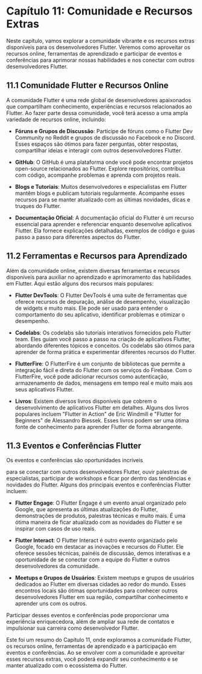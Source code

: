 # Capítulo 11: Comunidade e Recursos Extras

Neste capítulo, vamos explorar a comunidade vibrante e os recursos extras disponíveis para os desenvolvedores Flutter. Veremos como aproveitar os recursos online, ferramentas de aprendizado e participar de eventos e conferências para aprimorar nossas habilidades e nos conectar com outros desenvolvedores Flutter.

## 11.1 Comunidade Flutter e Recursos Online

A comunidade Flutter é uma rede global de desenvolvedores apaixonados que compartilham conhecimento, experiências e recursos relacionados ao Flutter. Ao fazer parte dessa comunidade, você terá acesso a uma ampla variedade de recursos online, incluindo:

- **Fóruns e Grupos de Discussão**: Participe de fóruns como o Flutter Dev Community no Reddit e grupos de discussão no Facebook e no Discord. Esses espaços são ótimos para fazer perguntas, obter respostas, compartilhar ideias e interagir com outros desenvolvedores Flutter.

- **GitHub**: O GitHub é uma plataforma onde você pode encontrar projetos open-source relacionados ao Flutter. Explore repositórios, contribua com código, acompanhe problemas e aprenda com projetos reais.

- **Blogs e Tutoriais**: Muitos desenvolvedores e especialistas em Flutter mantêm blogs e publicam tutoriais regularmente. Acompanhe esses recursos para se manter atualizado com as últimas novidades, dicas e truques do Flutter.

- **Documentação Oficial**: A documentação oficial do Flutter é um recurso essencial para aprender e referenciar enquanto desenvolve aplicativos Flutter. Ela fornece explicações detalhadas, exemplos de código e guias passo a passo para diferentes aspectos do Flutter.

## 11.2 Ferramentas e Recursos para Aprendizado

Além da comunidade online, existem diversas ferramentas e recursos disponíveis para auxiliar no aprendizado e aprimoramento das habilidades em Flutter. Aqui estão alguns dos recursos mais populares:

- **Flutter DevTools**: O Flutter DevTools é uma suíte de ferramentas que oferece recursos de depuração, análise de desempenho, visualização de widgets e muito mais. Ele pode ser usado para entender o comportamento do seu aplicativo, identificar problemas e otimizar o desempenho.

- **Codelabs**: Os codelabs são tutoriais interativos fornecidos pelo Flutter team. Eles guiam você passo a passo na criação de aplicativos Flutter, abordando diferentes tópicos e conceitos. Os codelabs são ótimos para aprender de forma prática e experimentar diferentes recursos do Flutter.

- **FlutterFire**: O FlutterFire é um conjunto de bibliotecas que permite a integração fácil e direta do Flutter com os serviços do Firebase. Com o FlutterFire, você pode adicionar recursos como autenticação, armazenamento de dados, mensagens em tempo real e muito mais aos seus aplicativos Flutter.

- **Livros**: Existem diversos livros disponíveis que cobrem o desenvolvimento de aplicativos Flutter em detalhes. Alguns dos livros populares incluem "Flutter in Action" de Eric Windmill e "Flutter for Beginners" de Alessandro Biessek. Esses livros podem ser uma ótima fonte de conhecimento para aprender Flutter de forma abrangente.

## 11.3 Eventos e Conferências Flutter

Os eventos e conferências são oportunidades incríveis

 para se conectar com outros desenvolvedores Flutter, ouvir palestras de especialistas, participar de workshops e ficar por dentro das tendências e novidades do Flutter. Alguns dos principais eventos e conferências Flutter incluem:

- **Flutter Engage**: O Flutter Engage é um evento anual organizado pelo Google, que apresenta as últimas atualizações do Flutter, demonstrações de produtos, palestras técnicas e muito mais. É uma ótima maneira de ficar atualizado com as novidades do Flutter e se inspirar com casos de uso reais.

- **Flutter Interact**: O Flutter Interact é outro evento organizado pelo Google, focado em destacar as inovações e recursos do Flutter. Ele oferece sessões técnicas, painéis de discussão, demos interativas e a oportunidade de se conectar com a equipe do Flutter e outros desenvolvedores da comunidade.

- **Meetups e Grupos de Usuários**: Existem meetups e grupos de usuários dedicados ao Flutter em diversas cidades ao redor do mundo. Esses encontros locais são ótimas oportunidades para conhecer outros desenvolvedores Flutter em sua região, compartilhar conhecimento e aprender uns com os outros.

Participar desses eventos e conferências pode proporcionar uma experiência enriquecedora, além de ampliar sua rede de contatos e impulsionar sua carreira como desenvolvedor Flutter.

Este foi um resumo do Capítulo 11, onde exploramos a comunidade Flutter, os recursos online, ferramentas de aprendizado e a participação em eventos e conferências. Ao se envolver com a comunidade e aproveitar esses recursos extras, você poderá expandir seu conhecimento e se manter atualizado com o ecossistema do Flutter.